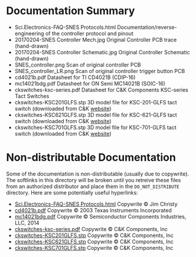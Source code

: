 # Documentation Summary

- Sci.Electronics-FAQ-SNES Protocols.html
  Documentation/reverse-engineering of the controller protocol and pinout
- 20170204-SNES Controller Mech.jpg
  Original Controller PCB trace (hand-drawn)
- 20170204-SNES Controller Schematic.jpg
  Original Controller Schematic (hand-drawn)
- SNES_controller.png
  Scan of original controller PCB
- SNES_controller_LR.png
  Scan of original controller trigger button PCB
- cd4021b.pdf
  Datasheet for TI CD4021B (CDIP-16)
- mc14021bdg.pdf
  Datasheet for ON Semi MC14021B (SOIC-16)
- ckswitches-ksc-series.pdf
  Datasheet for C&K Components KSC-series Tact Switches
- ckswitches-KSC201GLFS.stp
  3D model file for KSC-201-GLFS tact switch (downloaded from C&K [website](http://www.ckswitches.com/products/switches/product-details/Tactile/KSC2/))
- ckswitches-KSC621GLFS.stp
  3D model file for KSC-621-GLFS tact switch (downloaded from C&K [website](http://www.ckswitches.com/products/switches/product-details/Tactile/KSC6/))
- ckswitches-KSC701GLFS.stp
  3D model file for KSC-701-GLFS tact switch (downloaded from C&K [website](http://www.ckswitches.com/products/switches/product-details/Tactile/KSC7/))

# Non-distributable Documentation
Some of the documentation is non-distributable (usually due to copywrite).
The softlinks in this directory will be broken until you retreive these files
from an authorized distributor and place them in the `DO_NOT_DISTRIBUTE`
directory.
Here are some potentially useful hyperlinks:
- [Sci.Electronics-FAQ-SNES Protocols.html](http://repairfaq.org/REPAIR/F_SNES.html)
  Copywrite © Jim Christy
- [cd4021b.pdf](http://www.ti.com/lit/ds/symlink/cd4021b.pdf)
  Copywrite © 2003 Texas Instruments Incorporated
- [mc14021bdg.pdf](http://www.onsemi.com/pub/Collateral/MC14014B-D.PDF)
  Copywrite © Semiconductor Components Industries, LLC, 2014
- [ckswitches-ksc-series.pdf](http://www.ckswitches.com/media/1459/ksc.pdf)
  Copywrite © C&K Components, Inc
- [ckswitches-KSC201GLFS.stp](http://comnet.louisverne.net:8050/webServiceWakefly/rest/GetProductDrawingByProductNumber/KSC201GLFS/STP)
  Copywrite © C&K Components, Inc
- [ckswitches-KSC621GLFS.stp](http://comnet.louisverne.net:8050/webServiceWakefly/rest/GetProductDrawingByProductNumber/KSC621GLFS/STP)
  Copywrite © C&K Components, Inc
- [ckswitches-KSC701GLFS.stp](http://comnet.louisverne.net:8050/webServiceWakefly/rest/GetProductDrawingByProductNumber/KSC701GLFS/STP)
  Copywrite © C&K Components, Inc
